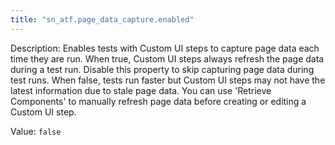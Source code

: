 ```yaml
---
title: "sn_atf.page_data_capture.enabled"
---
```


Description: Enables tests with Custom UI steps to capture page data each time they are run. When true, Custom UI steps always refresh the page data during a test run. Disable this property to skip capturing page data during test runs. When false, tests run faster but Custom UI steps may not have the latest information due to stale page data. You can use 'Retrieve Components' to manually refresh page data before creating or editing a Custom UI step.

Value: `false`